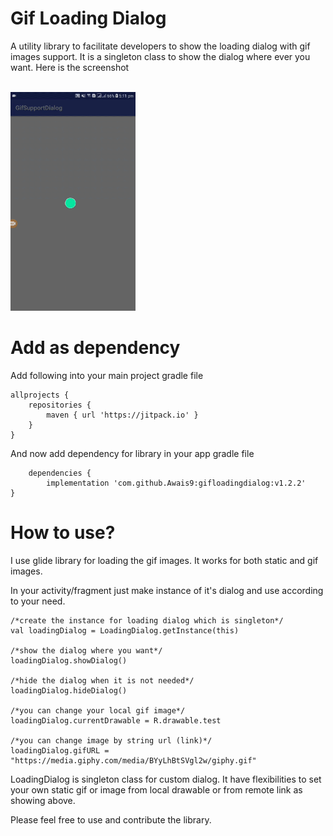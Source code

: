 # Gif Loading Dialog
A utility library to facilitate developers to show the loading dialog with gif images support.
It is a singleton class to show the dialog where ever you want. Here is the screenshot 

<br> <img src="screenshot/loading_screen.gif" width="200" height="350" > </br>

# Add as dependency

Add following into your main project gradle file

    allprojects {
        repositories {
            maven { url 'https://jitpack.io' }
        }
    }

And now add dependency for library in your app gradle file

    	dependencies {
	        implementation 'com.github.Awais9:gifloadingdialog:v1.2.2'
	}



# How to use?

I use glide library for loading the gif images. It works for both static and gif images.

In your activity/fragment just make instance of it's dialog and use according to your need.

    /*create the instance for loading dialog which is singleton*/
    val loadingDialog = LoadingDialog.getInstance(this)

    /*show the dialog where you want*/
    loadingDialog.showDialog()

    /*hide the dialog when it is not needed*/
    loadingDialog.hideDialog()

    /*you can change your local gif image*/
    loadingDialog.currentDrawable = R.drawable.test

    /*you can change image by string url (link)*/
    loadingDialog.gifURL = "https://media.giphy.com/media/BYyLhBtSVgl2w/giphy.gif"

LoadingDialog is singleton class for custom dialog.
It have flexibilities to set your own static gif or image from local drawable or from remote link as showing above. 

Please feel free to use and contribute the library.
